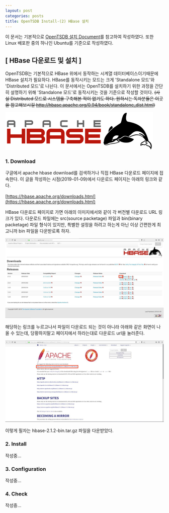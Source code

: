 ```yaml
---
layout: post
categories: posts
title: OpenTSDB Install-(2) HBase 설치
---
```


이 문서는 기본적으로 [OpenTSDB 설치 Document](http://opentsdb.net/docs/build/html/installation.html)를 참고하여 작성하였다. 또한 Linux 배포판 중의 하나인 Ubuntu를 기준으로 작성하였다.

## [ HBase 다운로드 및 설치 ]
OpenTSDB는 기본적으로 HBase 위에서 동작하는 시계열 데이터베이스이기때문에 HBase 설치가 필요하다. HBase를 동작시키는 모드는 크게 'Standalone 모드'와 'Distributed 모드'로 나뉜다. 이 문서에서는 OpenTSDB를 설치하기 위한 과정을 간단히 설명하기 위해 'Standalone 모드'로 동작시키는 것을 기준으로 작성할 것이다. ~~(사실 Distributed 모드로 시스템을 구축해본 적이 없기도 하다. 원하시는 독자분들은 이곳을 참고해보시길 http://hbase.apache.org/0.94/book/standalone_dist.html)~~
<br/>

![HBase logo](../../assets/img/post/install_opentsdb_2_hbase_logo.png)


### 1. Download
구글에서 apache hbase download를 검색하거나 직접 HBase 다운로드 페이지에 접속한다. 이 글을 작성하는 시점(2019-01-09)에서 다운로드 페이지는 아래의 링크와 같다.<br/><br/>
[https://hbase.apache.org/downloads.html](https://hbase.apache.org/downloads.html)
<br/>

HBase 다운로드 페이지로 가면 아래의 이미지에서와 같이 각 버전별 다운로드 URL 링크가 있다. 다운로드 파일에는 src(source packetage) 파일과 bin(binary packetage) 파일 형식이 있지만, 특별한 설정을 하려고 하는게 아닌 이상 간편한게 최고니까 bin 파일을 다운받로록 하자.
<br/>

![hbase download page](../../assets/img/post/install_opentsdb_2_hbase_download_page1.png)

해당하는 링크를 누르고나서 파일이 다운로드 되는 것이 아니라 아래와 같은 화면이 나올 수 있는데, 당황하지말고 페이지에서 하라는대로 다운로드 url을 눌러준다.
<br/>

![hbase download page2](../../assets/img/post/install_opentsdb_2_hbase_download_page2.png)

이렇게 필자는 hbase-2.1.2-bin.tar.gz 파일을 다운받았다.

### 2. Install
작성중...

### 3. Configuration
작성중...

### 4. Check
작성중...